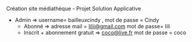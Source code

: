 Création site médiathèque - Projet Solution Applicative
 
 
 - Admin => username= bailleuxcindy  , mot de passe = Cindy
	- Abonné => adresse mail = lilii@gmail.com  mot de passe= lili
	-	 Inscrit + abonnement gratuit =>  coco@live.fr  mot de passe = coco

